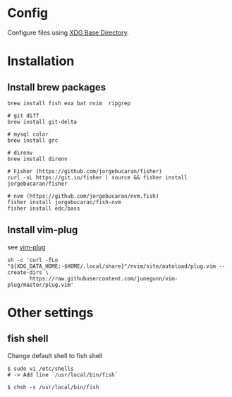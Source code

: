 # Config
Configure files using [XDG Base Directory](https://specifications.freedesktop.org/basedir-spec/basedir-spec-latest.html).

# Installation
## Install brew packages
```
brew install fish exa bat nvim  ripgrep

# git diff
brew install git-delta

# mysql color
brew install grc

# direnv
brew install direnv

# Fisher (https://github.com/jorgebucaran/fisher)
curl -sL https://git.io/fisher | source && fisher install jorgebucaran/fisher

# nvm (https://github.com/jorgebucaran/nvm.fish)
fisher install jorgebucaran/fish-nvm
fisher install edc/bass
```

## Install vim-plug
see [vim-plug](https://github.com/junegunn/vim-plug)
```
sh -c 'curl -fLo "${XDG_DATA_HOME:-$HOME/.local/share}"/nvim/site/autoload/plug.vim --create-dirs \
       https://raw.githubusercontent.com/junegunn/vim-plug/master/plug.vim'
```

# Other settings
## fish shell
Change default shell to fish shell
```
$ sudo vi /etc/shells
# -> Add line `/usr/local/bin/fish`

$ chsh -s /usr/local/bin/fish
```
